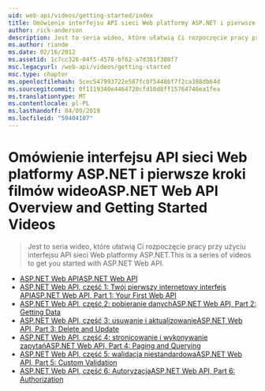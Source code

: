 ```yaml
---
uid: web-api/videos/getting-started/index
title: Omówienie interfejsu API sieci Web platformy ASP.NET i pierwsze kroki wideo | Dokumentacja firmy Microsoft
author: rick-anderson
description: Jest to seria wideo, które ułatwią Ci rozpoczęcie pracy przy użyciu interfejsu API sieci Web platformy ASP.NET.
ms.author: riande
ms.date: 02/16/2012
ms.assetid: 1c7cc326-04f5-4578-bf62-a7d381f380f7
msc.legacyurl: /web-api/videos/getting-started
msc.type: chapter
ms.openlocfilehash: 5cec547993722e587fc0f54486f7f2ca388db64d
ms.sourcegitcommit: 0f1119340e4464720cfd16d0ff15764746ea1fea
ms.translationtype: MT
ms.contentlocale: pl-PL
ms.lasthandoff: 04/09/2019
ms.locfileid: "59404107"
---
```

# <a name="aspnet-web-api-overview-and-getting-started-videos"></a><span data-ttu-id="86805-103">Omówienie interfejsu API sieci Web platformy ASP.NET i pierwsze kroki filmów wideo</span><span class="sxs-lookup"><span data-stu-id="86805-103">ASP.NET Web API Overview and Getting Started Videos</span></span>

> <span data-ttu-id="86805-104">Jest to seria wideo, które ułatwią Ci rozpoczęcie pracy przy użyciu interfejsu API sieci Web platformy ASP.NET.</span><span class="sxs-lookup"><span data-stu-id="86805-104">This is a series of videos to get you started with ASP.NET Web API.</span></span>


- [<span data-ttu-id="86805-105">ASP.NET Web API</span><span class="sxs-lookup"><span data-stu-id="86805-105">ASP.NET Web API</span></span>](aspnet-web-api.md)
- [<span data-ttu-id="86805-106">ASP.NET Web API, część 1: Twój pierwszy internetowy interfejs API</span><span class="sxs-lookup"><span data-stu-id="86805-106">ASP.NET Web API, Part 1: Your First Web API</span></span>](your-first-web-api.md)
- [<span data-ttu-id="86805-107">ASP.NET Web API, część 2: pobieranie danych</span><span class="sxs-lookup"><span data-stu-id="86805-107">ASP.NET Web API, Part 2: Getting Data</span></span>](getting-data.md)
- [<span data-ttu-id="86805-108">ASP.NET Web API, część 3: usuwanie i aktualizowanie</span><span class="sxs-lookup"><span data-stu-id="86805-108">ASP.NET Web API, Part 3: Delete and Update</span></span>](delete-and-update.md)
- [<span data-ttu-id="86805-109">ASP.NET Web API, część 4: stronicowanie i wykonywanie zapytań</span><span class="sxs-lookup"><span data-stu-id="86805-109">ASP.NET Web API, Part 4: Paging and Querying</span></span>](paging-and-querying.md)
- [<span data-ttu-id="86805-110">ASP.NET Web API, część 5: walidacja niestandardowa</span><span class="sxs-lookup"><span data-stu-id="86805-110">ASP.NET Web API, Part 5: Custom Validation</span></span>](custom-validation.md)
- [<span data-ttu-id="86805-111">ASP.NET Web API, część 6: Autoryzacja</span><span class="sxs-lookup"><span data-stu-id="86805-111">ASP.NET Web API, Part 6: Authorization</span></span>](authorization.md)
